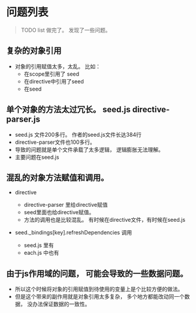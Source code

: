 # 问题列表

> TODO list 做完了。 发现了一些问题。

## 复杂的对象引用

- 对象的引用赋值太多，太乱。 比如：
  * 在scope里引用了 seed
  * 在directive中引用了seed
  * 在seed

## 单个对象的方法太过冗长。 seed.js directive-parser.js

- seed.js 文件200多行。 作者的seed.js文件长达384行
- directive-parser文件也100多行。
- 导致的问题就是单个文件承载了太多逻辑， 逻辑膨胀无法理解。
- 主要问题在seed.js

## 混乱的对象方法赋值和调用。

- directive
  * directive-parser 里给directive赋值
  * seed里面也给directive赋值。
  * 方法的调用也是比较混乱。 有时候在directive文件，有时候在seed.js

- seed._bindings[key].refreshDependencies 调用
  * seed.js 里有
  * each.js 中也有


## 由于js作用域的问题， 可能会导致的一些数据问题。

- 所以这个时候将对象的引用赋值到待使用的变量上是个比较方便的做法。
- 但是这个带来的副作用就是对象引用太多复杂， 多个地方都能改动同一个数据， 没办法保证数据的一致性。